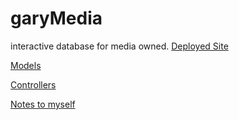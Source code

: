 # garyMedia
interactive database for media owned.
[Deployed Site](https://media-collection.herokuapp.com)

[Models](src/main/java/com/tw1stedrain/garyMedia/models)

[Controllers](src/main/java/com/tw1stedrain/garyMedia/controllers)


[Notes to myself](notesForCreator.md)
